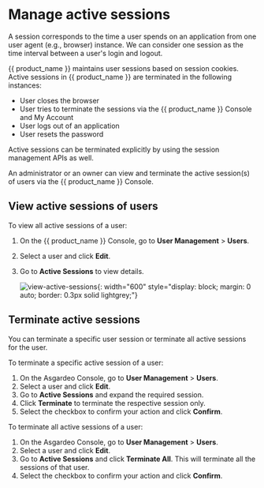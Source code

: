 # Manage active sessions

A session corresponds to the time a user spends on an application from one user agent (e.g., browser) instance. We can consider one session as the time interval between a user's login and logout.

{{ product_name }} maintains user sessions based on session cookies. Active sessions in {{ product_name }} are terminated in the following instances:

- User closes the browser
- User tries to terminate the sessions via the {{ product_name }} Console and My Account
- User logs out of an application
- User resets the password

Active sessions can be terminated explicitly by using the session management APIs as well.

An administrator or an owner can view and terminate the active session(s) of users via the {{ product_name }} Console.

## View active sessions of users

To view all active sessions of a user:

1. On the {{ product_name }} Console, go to **User Management** > **Users**.
2. Select a user and click **Edit**.
3. Go to **Active Sessions** to view details.

    ![view-active-sessions]({{base_path}}/assets/img/guides/users/view-active-sessions.png){: width="600" style="display: block; margin: 0 auto; border: 0.3px solid lightgrey;"}

## Terminate active sessions

You can terminate a specific user session or terminate all active sessions for the user.

To terminate a specific active session of a user:

1. On the Asgardeo Console, go to **User Management** > **Users**.
2. Select a user and click **Edit**.
3. Go to **Active Sessions** and expand the required session.
4. Click  **Terminate** to terminate the respective session only.
5. Select the checkbox to confirm your action and click **Confirm**.

To terminate all active sessions of a user:

1. On the Asgardeo Console, go to **User Management** > **Users**.
2. Select a user and click **Edit**.
3. Go to **Active Sessions** and click **Terminate All**. This will terminate all the sessions of that user.
4. Select the checkbox to confirm your action and click **Confirm**.

